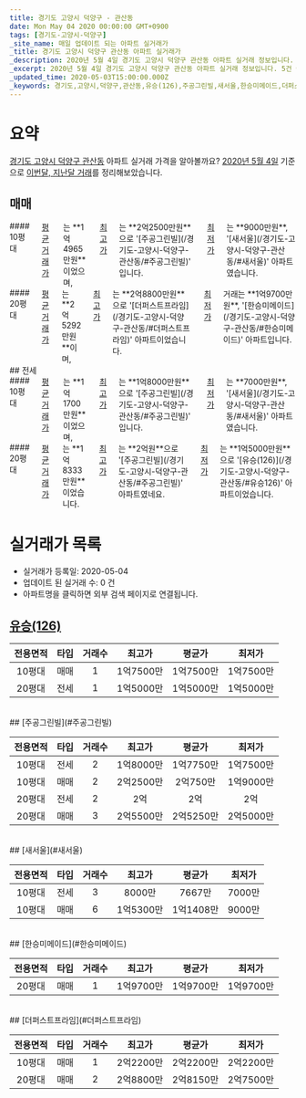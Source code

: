 ```yaml
---
title: 경기도 고양시 덕양구 - 관산동
date: Mon May 04 2020 00:00:00 GMT+0900
tags: [경기도-고양시-덕양구]
_site_name: 매일 업데이트 되는 아파트 실거래가
_title: 경기도 고양시 덕양구 관산동 아파트 실거래가
_description: 2020년 5월 4일 경기도 고양시 덕양구 관산동 아파트 실거래 정보입니다. 5건 아파트 정보가 있습니다.
_excerpt: 2020년 5월 4일 경기도 고양시 덕양구 관산동 아파트 실거래 정보입니다. 5건 아파트 정보가 있습니다.
_updated_time: 2020-05-03T15:00:00.000Z
_keywords: 경기도,고양시,덕양구,관산동,유승(126),주공그린빌,새서울,한승미메이드,더퍼스트프라임
---
```





# 요약
<ins>경기도 고양시 덕양구 관산동</ins> 아파트 실거래 가격을 알아볼까요? <ins>2020년 5월 4일</ins> 기준으로 <ins>이번달, 지난달 거래</ins>를 정리해보았습니다.

## 매매
<div class="container">
<div class="six columns" markdown="1">
#### 10평대
<ins>평균 거래가</ins>는 **1억4965만원**이었으며, <ins>최고가</ins>는 **2억2500만원**으로 '[주공그린빌](/경기도-고양시-덕양구-관산동/#주공그린빌)' 입니다. <ins>최저가</ins>는 **9000만원**, '[새서울](/경기도-고양시-덕양구-관산동/#새서울)' 아파트였습니다.
</div>
<div class="six columns" markdown="1">
#### 20평대
<ins>평균 거래가</ins>는 **2억5292만원**이며, <ins>최고가</ins>는 **2억8800만원**으로 '[더퍼스트프라임](/경기도-고양시-덕양구-관산동/#더퍼스트프라임)' 아파트이었습니다. <ins>최저가</ins> 거래는 **1억9700만원**, '[한승미메이드](/경기도-고양시-덕양구-관산동/#한승미메이드)' 아파트입니다.
</div>
</div>
## 전세
<div class="container">
<div class="six columns" markdown="1">
#### 10평대
<ins>평균 거래가</ins>는 **1억1700만원**이었으며, <ins>최고가</ins>는 **1억8000만원**으로 '[주공그린빌](/경기도-고양시-덕양구-관산동/#주공그린빌)' 입니다. <ins>최저가</ins>는 **7000만원**, '[새서울](/경기도-고양시-덕양구-관산동/#새서울)' 아파트였습니다.
</div>
<div class="six columns" markdown="1">
#### 20평대
<ins>평균 거래가</ins>는 **1억8333만원**이었습니다. <ins>최고가</ins>는 **2억원**으로 '[주공그린빌](/경기도-고양시-덕양구-관산동/#주공그린빌)' 아파트였네요. <ins>최저가</ins>는 **1억5000만원**으로 '[유승(126)](/경기도-고양시-덕양구-관산동/#유승126)' 아파트이었습니다.
</div>
</div>



# 실거래가 목록
- 실거래가 등록일: 2020-05-04
- 업데이트 된 실거래 수: 0 건
- 아파트명을 클릭하면 외부 검색 페이지로 연결됩니다.

## [유승(126)](#유승126)

|전용면적|타입|거래수|최고가|평균가|최저가|
|:---:|:---:|:---:|:---:|:---:|:---:|
|10평대|<span class="deal-type-1">매매</span>|1|1억7500만|1억7500만|1억7500만|
|20평대|<span class="deal-type-2">전세</span>|1|1억5000만|1억5000만|1억5000만|

<br/>
## [주공그린빌](#주공그린빌)

|전용면적|타입|거래수|최고가|평균가|최저가|
|:---:|:---:|:---:|:---:|:---:|:---:|
|10평대|<span class="deal-type-2">전세</span>|2|1억8000만|1억7750만|1억7500만|
|10평대|<span class="deal-type-1">매매</span>|2|2억2500만|2억750만|1억9000만|
|20평대|<span class="deal-type-2">전세</span>|2|2억|2억|2억|
|20평대|<span class="deal-type-1">매매</span>|3|2억5500만|2억5250만|2억5000만|

<br/>
## [새서울](#새서울)

|전용면적|타입|거래수|최고가|평균가|최저가|
|:---:|:---:|:---:|:---:|:---:|:---:|
|10평대|<span class="deal-type-2">전세</span>|3|8000만|7667만|7000만|
|10평대|<span class="deal-type-1">매매</span>|6|1억5300만|1억1408만|9000만|

<br/>
## [한승미메이드](#한승미메이드)

|전용면적|타입|거래수|최고가|평균가|최저가|
|:---:|:---:|:---:|:---:|:---:|:---:|
|20평대|<span class="deal-type-1">매매</span>|1|1억9700만|1억9700만|1억9700만|

<br/>
## [더퍼스트프라임](#더퍼스트프라임)

|전용면적|타입|거래수|최고가|평균가|최저가|
|:---:|:---:|:---:|:---:|:---:|:---:|
|10평대|<span class="deal-type-1">매매</span>|1|2억2200만|2억2200만|2억2200만|
|20평대|<span class="deal-type-1">매매</span>|2|2억8800만|2억8150만|2억7500만|

<br/>



